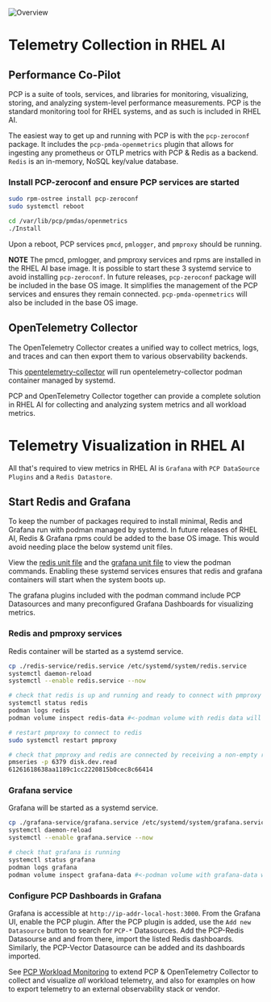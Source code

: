 ![Overview](../images/rhel-ai-obs-image.png)

# Telemetry Collection in RHEL AI

## Performance Co-Pilot

PCP is a suite of tools, services, and libraries for monitoring, visualizing, storing, and analyzing system-level performance measurements.
PCP is the standard monitoring tool for RHEL systems, and as such is included in RHEL AI.

The easiest way to get up and running with PCP is with the `pcp-zeroconf` package. It includes the `pcp-pmda-openmetrics` plugin that allows for
ingesting any prometheus or OTLP metrics with PCP & Redis as a backend. `Redis` is an in-memory, NoSQL key/value database.

### Install PCP-zeroconf and ensure PCP services are started

```bash
sudo rpm-ostree install pcp-zeroconf
sudo systemctl reboot

cd /var/lib/pcp/pmdas/openmetrics
./Install
```

Upon a reboot, PCP services `pmcd`, `pmlogger`, and `pmproxy` should be running.

**NOTE** The pmcd, pmlogger, and pmproxy services and rpms are installed in the RHEL AI base image. It is possible to start these 3 systemd service
to avoid installing `pcp-zeroconf`.  In future releases, `pcp-zeroconf` package will be included in the base OS image. It simplifies the
management of the PCP services and ensures they remain connected. `pcp-pmda-openmetrics` will also be included in the base OS image. 

## OpenTelemetry Collector

The OpenTelemetry Collector creates a unified way to collect metrics, logs, and traces and can then export them to various
observability backends.

This [opentelemetry-collector](./opentelemetry-collector-service/README.md) will run opentelemetry-collector podman container
managed by systemd.


PCP and OpenTelemetry Collector together can provide a complete solution in RHEL AI for collecting and analyzing system metrics and
all workload metrics.

# Telemetry Visualization in RHEL AI

All that's required to view metrics in RHEL AI is `Grafana` with `PCP DataSource Plugins` and a `Redis Datastore`.

## Start Redis and Grafana

To keep the number of packages required to install minimal, Redis and Grafana run with podman managed by systemd.
In future releases of RHEL AI, Redis & Grafana rpms could be added to the base OS image. This would avoid needing place the below systemd unit files. 

View the [redis unit file](./redis-service/redis.service) and the [grafana unit file](./grafana-service/grafana.service)
to view the podman commands. Enabling these systemd services ensures that redis and grafana containers will start when the system boots up.

The grafana plugins included with the podman command include PCP Datasources and many preconfigured Grafana Dashboards for visualizing metrics.

### Redis and pmproxy services

Redis container will be started as a systemd service.

```bash
cp ./redis-service/redis.service /etc/systemd/system/redis.service
systemctl daemon-reload
systemctl --enable redis.service --now

# check that redis is up and running and ready to connect with pmproxy
systemctl status redis
podman logs redis
podman volume inspect redis-data #<-podman volume with redis data will persist service restarts

# restart pmproxy to connect to redis
sudo systemctl restart pmproxy

# check that pmproxy and redis are connected by receiving a non-empty response to the below command.
pmseries -p 6379 disk.dev.read
61261618638aa1189c1cc2220815b0cec8c66414
```

### Grafana service

Grafana will be started as a systemd service.

```bash
cp ./grafana-service/grafana.service /etc/systemd/system/grafana.service
systemctl daemon-reload
systemctl --enable grafana.service --now

# check that grafana is running
systemctl status grafana
podman logs grafana
podman volume inspect grafana-data #<-podman volume with grafana-data will persist service restarts
```

### Configure PCP Dashboards in Grafana

Grafana is accessible at `http://ip-addr-local-host:3000`. From the Grafana UI, enable the PCP plugin.
After the PCP plugin is added, use the `Add new Datasource` button to search for `PCP-*` Datasources.
Add the PCP-Redis Datasourse and and from there, import the listed Redis
dashboards. Similarly, the PCP-Vector Datasource can be added and its dashboards imported.


See [PCP Workload Monitoring](./workload-monitoring.md) to extend PCP & OpenTelemetry Collector to collect and visualize _all_ workload telemetry,
and also for examples on how to export telemetry to an external observability stack or vendor.
